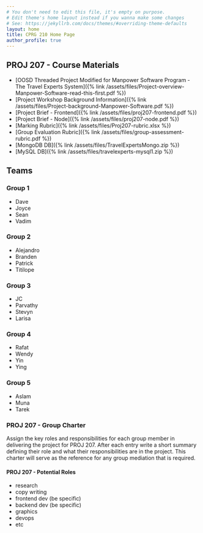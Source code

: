 ```yaml
---
# You don't need to edit this file, it's empty on purpose.
# Edit theme's home layout instead if you wanna make some changes
# See: https://jekyllrb.com/docs/themes/#overriding-theme-defaults
layout: home
title: CPRG 210 Home Page
author_profile: true
--- 
```

## PROJ 207 - Course Materials
- [OOSD Threaded Project Modified for Manpower Software Program - The Travel Experts System]({% link /assets/files/Project-overview-Manpower-Software-read-this-first.pdf %})
- [Project Workshop Background Information]({% link /assets/files/Project-background-Manpower-Software.pdf %})
- [Project Brief - Frontend]({% link /assets/files/proj207-frontend.pdf %})
- [Project Brief - Node]({% link /assets/files/proj207-node.pdf %})
- [Marking Rubric]({% link /assets/files/Proj207-rubric.xlsx %})
- [Group Evaluation Rubric]({% link /assets/files/group-assessment-rubric.pdf %})
- [MongoDB DB]({% link /assets/files/TravelExpertsMongo.zip %})
- [MySQL DB]({% link /assets/files/travelexperts-mysql1.zip %})

## Teams
### Group 1
- Dave
- Joyce
- Sean
- Vadim

### Group 2
- Alejandro
- Branden
- Patrick
- Titilope

### Group 3
- JC
- Parvathy
- Stevyn
- Larisa

### Group 4
- Rafat
- Wendy
- Yin
- Ying

### Group 5
- Aslam
- Muna
- Tarek

### PROJ 207 - Group Charter
Assign the key roles and responsibilities for each group member in delivering the project for PROJ 207. After each entry write a short summary defining their role and what their responsibilities are in the project. This charter will serve as the reference for any group mediation that is required.

#### PROJ 207 - Potential Roles
  - research
  - copy writing
  - frontend dev (be specific)
  - backend dev (be specific)
  - graphics
  - devops
  - etc
  